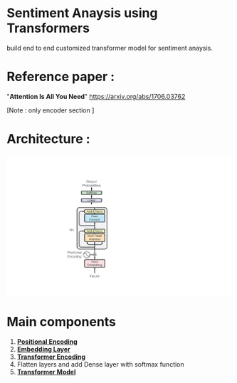 # Sentiment Anaysis using Transformers
build end to end customized transformer model for sentiment anaysis.

# Reference paper : 
"**Attention Is All You Need**"
https://arxiv.org/abs/1706.03762

[Note : only encoder section ]

# Architecture :
![alt text](sentiment_anaysis_with_transformers.jpg)

# Main components
1. [**Positional Encoding**](/SentimentAnaysis_using_Transformers/com/iqvia/Positional_Embedding.py)
2. [**Embedding Layer**](/SentimentAnaysis_using_Transformers/com/iqvia/Embeddings.py)
3. [**Transformer Encoding**](/SentimentAnaysis_using_Transformers/com/iqvia/TransformerEncoder.py)
4. Flatten layers and add Dense layer with softmax function
5. [**Transformer Model**](/SentimentAnaysis_using_Transformers/com/iqvia/TransformerModel.py)
   
